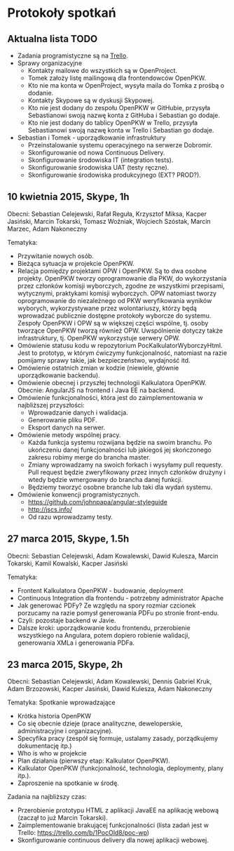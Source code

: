 ﻿# Protokoły spotkań

## Aktualna lista TODO
- Zadania programistyczne są na [Trello](https://trello.com/b/1PocOld8/poc-wp).
- Sprawy organizacyjne
  - Kontakty mailowe do wszystkich są w OpenProject.
  - Tomek założy listę mailingową dla frontendowców OpenPKW.
  - Kto nie ma konta w OpenProject, wysyła maila do Tomka z prośbą o dodanie.
  - Kontakty Skypowe są w dyskusji Skypowej.
  - Kto nie jest dodany do zespołu OpenPKW w GitHubie, przysyła Sebastianowi swoją nazwę konta z GitHuba i Sebastian go dodaje.
  - Kto nie jest dodany do tablicy OpenPKW w Trello, przysyła Sebastianowi swoją nazwę konta w Trello i Sebastian go dodaje.
- Sebastian i Tomek - uporządkowanie infrastruktury
  - Przeinstalowanie systemu operacyjnego na serwerze Dobromir.
  - Skonfigurowanie od nowa Continuous Delivery.
  - Skonfigurowanie środowiska IT (integration tests).
  - Skonfigurowanie środowiska UAT (testy ręczne).
  - Skonfigurowanie środowiska produkcyjnego (EXT? PROD?).

## 10 kwietnia 2015, Skype, 1h
Obecni: Sebastian Celejewski, Rafał Reguła, Krzysztof Miksa, Kacper Jasiński, Marcin Tokarski, Tomasz Woźniak, Wojciech Szóstak, Marcin Marzec, Adam Nakoneczny

Tematyka:
- Przywitanie nowych osób.
- Bieżąca sytuacja w projekcie OpenPKW.
- Relacja pomiędzy projektami OPW i OpenPKW. Są to dwa osobne projekty. OpenPKW tworzy oprogramowanie dla PKW, do wykorzystania przez członków komisji wyborczych, zgodne ze wszystkimi przepisami, wytycznymi, praktykami komisji wyborczych. OPW natomiast tworzy oprogramowanie do niezależnego od PKW weryfikowania wyników wyborych, wykorzystywane przez wolontariuszy, którzy będą wprowadzać publicznie dostępne protokoły wyborcze do systemu. Zespoły OpenPKW i OPW są w większej części wspólne, tj. osoby tworzące OpenPKW tworzą również OPW. Uwspólnienie dotyczy także infrastruktury, tj. OpenPKW wykorzystuje serwery OPW.
- Omówienie statusu kodu w repozytorium PocKalkulatorWyborczyHtml. Jest to prototyp, w którym ćwiczymy funkcjonalność, natomiast na razie pomijamy sprawy takie, jak bezpieczeństwo, wydajność itd.
- Omówienie ostatnich zmian w kodzie (niewiele, głównie uporządkowanie backendu).
- Omówienie obecnej i przyszłej technologii Kalkulatora OpenPKW. Obecnie: AngularJS na frontend i Java EE na backend.
- Omówienie funkcjonalności, która jest do zaimplementowania w najbliższej przyszłości:
  - Wprowadzanie danych i walidacja.
  - Generowanie pliku PDF.
  - Eksport danych na serwer.
- Omówienie metody wspólnej pracy.
  - Każda funkcja systemu rozwijana będzie na swoim branchu. Po ukończeniu danej funkcjonalności lub jakiegoś jej skończonego zakresu robimy merge do brancha master.
  - Zmiany wprowadzamy na swoich forkach i wysyłamy pull requesty. Pull request będzie zweryfikowany przez innych członków drużyny i wtedy będzie wmergowany do brancha danej funkcji.
  - Będziemy tworzyć osobne branche lub taki dla wydań systemu.
- Omówienie konwencji programistycznych.
   - https://github.com/johnpapa/angular-styleguide
   - http://jscs.info/
   - Od razu wprowadzamy testy.

## 27 marca 2015, Skype, 1.5h
Obecni: Sebastian Celejewski, Adam Kowalewski, Dawid Kulesza, Marcin Tokarski, Kamil Kowalski, Kacper Jasiński

Tematyka:
- Frontent Kalkulatora OpenPKW - budowanie, deployment
- Continuous Integration dla frontendu - potrzebny administrator Apache
- Jak generować PDFy? Ze względu na spory rozmiar czcionek porzucamy na razie pomysł generowania PDFu po stronie front-endu.
- Czyli: pozostaje backend w Javie.
- Dalsze kroki: uporządkowanie kodu frontendu, przerobienie wszystkiego na Angulara, potem dopiero robienie walidacji, generowania XMLa i generowania PDFa.

## 23 marca 2015, Skype, 2h
Obecni: Sebastian Celejewski, Adam Kowalewski, Dennis Gabriel Kruk, Adam Brzozowski, Kacper Jasiński, Dawid Kulesza, Adam Nakoneczny

Tematyka:
Spotkanie wprowadzające
- Krótka historia OpenPKW
- Co się obecnie dzieje (prace analityczne, deweloperskie, administracyjne i organizacyjne).
- Specyfika pracy (zespół się formuje, ustalamy zasady, porządkujemy dokumentację itp.)
- Who is who w projekcie
- Plan działania (pierwszy etap: Kalkulator OpenPKW).
- Kalkulator OpenPKW (funkcjonalność, technologia, deploymenty, plany itp.).
- Zaproszenie na spotkanie w środę.

Zadania na najbliższy czas:
- Przerobienie prototypu HTML z aplikacji JavaEE na aplikację webową (zaczął to już Marcin Tokarski).
- Zaimplementowanie brakującej funkcjonalności (lista zadań jest w Trello: https://trello.com/b/1PocOld8/poc-wp)
- Skonfigurowanie continuous delivery dla nowej aplikacji webowej.
